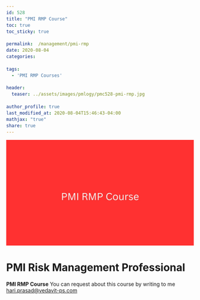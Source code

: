 ```yaml
---
id: 528    
title: "PMI RMP Course"
toc: true
toc_sticky: true

permalink:  /management/pmi-rmp
date: 2020-08-04
categories:

tags: 
  - 'PMI RMP Courses'

header:
  teaser: ../assets/images/pmlogy/pmc528-pmi-rmp.jpg

author_profile: true
last_modified_at: 2020-08-04T15:46:43-04:00
mathjax: "true"
share: true
---
```


![PMI RMP](../assets/images/pmlogy/pmc528-pmi-rmp.jpg)

# PMI Risk Management Professional 

**PMI RMP Course**
You can request about this course by writing to me hari.prasad@vedavit-ps.com 

